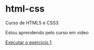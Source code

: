# html-css
 Curso de HTML5 e CSS3

 Estou aprendendo pelo curso em video

<a href="https://whitmanfudo.github.io/html-css/exercicios/ex001%20-%20hello%20world/index.html">Executar o exercicio 1